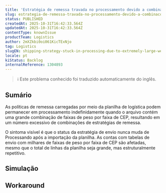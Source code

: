 ```yaml
---
title: 'Estratégia de remessa travada no processamento devido a combinações de faixas de peso extremamente grandes (planilhas de remessa logística)'
slug: estrategia-de-remessa-travada-no-processamento-devido-a-combinacoes-de-faixas-de-peso-extremamente-grandes-planilhas-de-remessa-logistica
status: PUBLISHED
createdAt: 2025-10-31T16:42:33.564Z
updatedAt: 2025-10-31T16:42:33.564Z
contentType: knownIssue
productTeam: Logistics
author: 2mXZkbi0oi061KicTExNjo
tag: Logistics
slugEN: shipping-strategy-stuck-in-processing-due-to-extremely-large-weightrange-combinations-logistics-shipping-spreadsheets
locale: pt
kiStatus: Backlog
internalReference: 1304893
---
```


>ℹ️ Este problema conhecido foi traduzido automaticamente do inglês.

## Sumário


As políticas de remessa carregadas por meio da planilha de logística podem permanecer em processamento indefinidamente quando o arquivo contém uma grande combinação de faixas de peso por faixa de CEP, resultando em um número excessivo de combinações de estratégias de remessa.

O sintoma visível é que o status da estratégia de envio nunca muda de Processando após a importação da planilha.
As contas com tabelas de envio com milhares de faixas de peso por faixa de CEP são afetadas, mesmo que o total de linhas da planilha seja grande, mas estruturalmente repetitivo.


## Simulação


## Workaround

